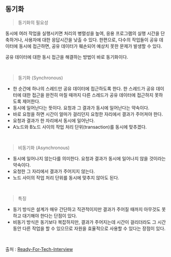 ## 동기화

> 동기화의 필요성

동시에 여러 작업을 실행시키면 처리의 병렬성을 높여, 응용 프로그램의 실행 시간을 단축하거나,  사용자에 대한 응답시간을 낮출 수 있다. 한편으로, 다수의 작업들이 공유 데이터에 동시에 접근하면, 공유 데이터가 훼손되어 예상치 못한 문제가 발생할 수 있다. 

공유 데이터에 대한 동시 접근을 해결하는 방법이 바로 동기화이다.

<br>

> 동기화 (Synchronous)

* 한 순간에 하나의 스레드만 공유 데이터에 접근하도록 한다. 한 스레드가 공유 데이터에 대한 접근을 완전히 마칠 때까지 다른 스레드가 공유 데이터에 접근하지 못하도록 제어한다.
* 동시에 일어난다는 뜻이다. 요청과 그 결과가 동시에 일어난다는 약속이다.
* 바로 요청을 하면 시간이 얼마가 걸리던지 요청한 자리에서 결과가 주어져야 한다.
* 요청과 결과가 한 자리에서 동시에 일어난다.
* A노드와 B노드 사이의 작업 처리 단위(transaction)를 동시에 맞추겠다.

<br>

> 비동기화 (Asynchronous)

- 동시에 일어나지 않는다를 의미한다. 요청과 결과가 동시에 일어나지 않을 것이라는 약속이다.
- 요청한 그 자리에서 결과가 주어지지 않는다.
- 노드 사이의 작업 처리 단위를 동시에 맞추지 않아도 된다.

<br>

> 특징

- 동기 방식은 설계가 매우 간단하고 직관적이지만 결과가 주어질 때까지 아무것도 못하고 대기해야 한다는 단점이 있다.
- 비동기 방식은 동기보다 복잡하지만, 결과가 주어지는데 시간이 걸리더라도 그 시간 동안 다른 작업을 할 수 있으므로 자원을 효율적으로 사용할 수 있다는 장점이 있다.

<br>

출처 : [Ready-For-Tech-Interview](https://github.com/WooVictory/Ready-For-Tech-Interview/blob/master/Operating%20System/%EB%8F%99%EA%B8%B0%EC%99%80%20%EB%B9%84%EB%8F%99%EA%B8%B0.md)